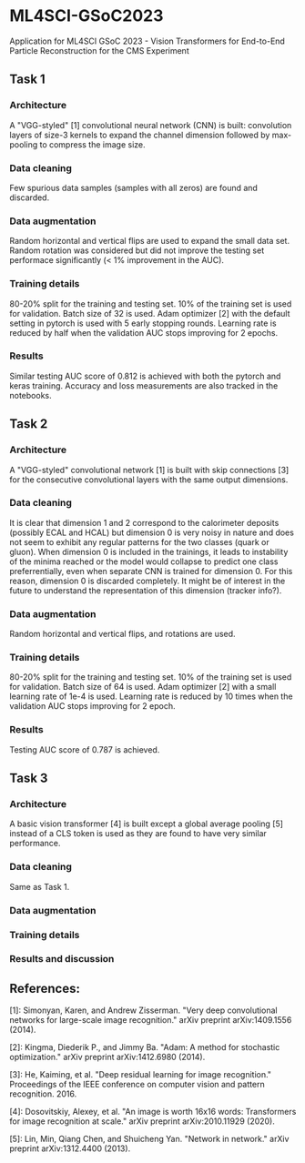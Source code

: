 # ML4SCI-GSoC2023
Application for ML4SCI GSoC 2023 - Vision Transformers for End-to-End Particle Reconstruction for the CMS Experiment
## Task 1
### Architecture
A "VGG-styled" [1] convolutional neural network (CNN) is built: convolution layers of size-3 kernels to expand the channel dimension followed by max-pooling to compress the image size.
### Data cleaning
Few spurious data samples (samples with all zeros) are found and discarded. 
### Data augmentation
Random horizontal and vertical flips are used to expand the small data set. Random rotation was considered but did not improve the testing set performace significantly (< 1% improvement in the AUC).
### Training details
80-20% split for the training and testing set. 10% of the training set is used for validation. Batch size of 32 is used. Adam optimizer [2] with the default setting in pytorch is used with 5 early stopping rounds. Learning rate is reduced by half when the validation AUC stops improving for 2 epochs.
### Results
Similar testing AUC score of 0.812 is achieved with both the pytorch and keras training. Accuracy and loss measurements are also tracked in the notebooks.
## Task 2
### Architecture
A "VGG-styled" convolutional network [1] is built with skip connections [3] for the consecutive convolutional layers with the same output dimensions.
### Data cleaning
It is clear that dimension 1 and 2 correspond to the calorimeter deposits (possibly ECAL and HCAL) but dimension 0 is very noisy in nature and does not seem to exhibit any regular patterns for the two classes (quark or gluon). When dimension 0 is included in the trainings, it leads to instability of the minima reached or the model would collapse to predict one class preferrentially, even when separate CNN is trained for dimension 0. For this reason, dimension 0 is discarded completely. It might be of interest in the future to understand the representation of this dimension (tracker info?).
### Data augmentation
Random horizontal and vertical flips, and rotations are used. 
### Training details
80-20% split for the training and testing set. 10% of the training set is used for validation. Batch size of 64 is used. Adam optimizer [2] with a small learning rate of 1e-4 is used. Learning rate is reduced by 10 times when the validation AUC stops improving for 2 epoch.
### Results
Testing AUC score of 0.787 is achieved.
## Task 3
### Architecture
A basic vision transformer [4] is built except a global average pooling [5] instead of a CLS token is used as they are found to have very similar performance.
### Data cleaning
Same as Task 1.
### Data augmentation
### Training details
### Results and discussion
## References:
[1]: Simonyan, Karen, and Andrew Zisserman. "Very deep convolutional networks for large-scale image recognition." arXiv preprint arXiv:1409.1556 (2014).  
  
[2]: Kingma, Diederik P., and Jimmy Ba. "Adam: A method for stochastic optimization." arXiv preprint arXiv:1412.6980 (2014).  
  
[3]: He, Kaiming, et al. "Deep residual learning for image recognition." Proceedings of the IEEE conference on computer vision and pattern recognition. 2016.  
  
[4]: Dosovitskiy, Alexey, et al. "An image is worth 16x16 words: Transformers for image recognition at scale." arXiv preprint arXiv:2010.11929 (2020).  
  
[5]: Lin, Min, Qiang Chen, and Shuicheng Yan. "Network in network." arXiv preprint arXiv:1312.4400 (2013).

